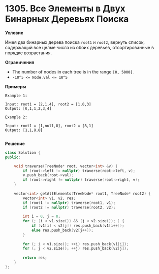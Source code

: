 # 1305. Все Элементы в Двух Бинарных Деревьях Поиска

**Условие**

Имея два бинарных дерева поиска `root1` и `root2`, вернуть список, содержащий все целые числа из обоих деревьев, отсортированные в порядке возрастания.

**Ограничения**

- The number of nodes in each tree is in the range `[0, 5000]`.
- `-10^5 <= Node.val <= 10^5`


**Примеры**
```
Example 1:

Input: root1 = [2,1,4], root2 = [1,0,3]
Output: [0,1,1,2,3,4]

Example 2:

Input: root1 = [1,null,8], root2 = [8,1]
Output: [1,1,8,8]
 
```

**Решение**


```C++
class Solution {
public:

    void traverse(TreeNode* root, vector<int> &v) {
        if (root->left != nullptr) traverse(root->left, v);
        v.push_back(root->val);
        if (root->right != nullptr) traverse(root->right, v);
    }
    
    vector<int> getAllElements(TreeNode* root1, TreeNode* root2) {
        vector<int> v1, v2, res;
        if (root1 != nullptr) traverse(root1, v1);
        if (root2 != nullptr) traverse(root2, v2);
        
        int i = 0, j = 0;
        for (; (i < v1.size()) && (j < v2.size()); ) {
            if (v1[i] < v2[j]) res.push_back(v1[i++]);
            else res.push_back(v2[j++]);
        }
        
        for (; i < v1.size(); ++i) res.push_back(v1[i]);
        for (; j < v2.size(); ++j) res.push_back(v2[j]);
        
        return res;
    }
};
```


